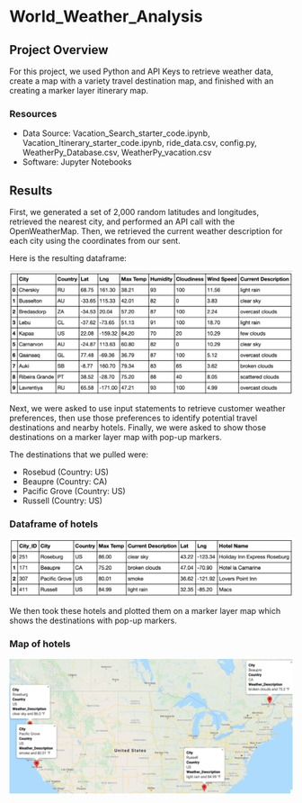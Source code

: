 # World_Weather_Analysis

## Project Overview

For this project, we used Python and API Keys to retrieve weather data, create a map with a variety travel destination map, and finished with an creating a marker layer itinerary map. 

### Resources 

* Data Source: Vacation_Search_starter_code.ipynb, Vacation_Itinerary_starter_code.ipynb, ride_data.csv, config.py, WeatherPy_Database.csv, WeatherPy_vacation.csv
* Software: Jupyter Notebooks

## Results

First, we generated a set of 2,000 random latitudes and longitudes, retrieved the nearest city, and performed an API call with the OpenWeatherMap. Then, we retrieved the current weather description for each city using the coordinates from our sent. 

Here is the resulting dataframe: 

![](https://github.com/Stewartsl17/World_Weather_Analysis/blob/master/Image/Weather%20Dest%20List.png)

Next, we were asked to use input statements to retrieve customer weather preferences, then use those preferences to identify potential travel destinations and nearby hotels. Finally, we were asked to show those destinations on a marker layer map with pop-up markers.

The destinations that we pulled were: 
* Rosebud (Country: US)
* Beaupre (Country: CA)
* Pacific Grove (Country: US)
* Russell (Country: US)

### Dataframe of hotels 
![](https://github.com/Stewartsl17/World_Weather_Analysis/blob/master/Image/Travel%20Dest%20-%20Hotels.png)

We then took these hotels and plotted them on a marker layer map which shows the destinations with pop-up markers. 

### Map of hotels 
![](https://github.com/Stewartsl17/World_Weather_Analysis/blob/master/Vacation_Itinerary/WeatherPy_travel_map_markers.png)
